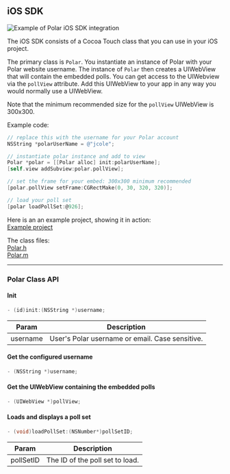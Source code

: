 ## iOS SDK

![Example of Polar iOS SDK integration](https://polar-production-web-assets.s3.amazonaws.com/api-docs/example-polar-ios-sdk.png)

The iOS SDK consists of a Cocoa Touch class that you can use in your iOS project.

The primary class is `Polar`.  You instantiate an instance of Polar with your Polar website username.  The instance of `Polar` then creates a UIWebView that will contain the embedded polls.  You can get access to the UIWebview via the `pollView` attribute.  Add this UIWebView to your app in any way you would normally use a UIWebView.  

Note that the minimum recommended size for the `pollView` UIWebView is 300x300.

Example code:

```Objective-C
// replace this with the username for your Polar account
NSString *polarUserName = @"jcole";

// instantiate polar instance and add to view
Polar *polar = [[Polar alloc] init:polarUserName];
[self.view addSubview:polar.pollView];

// set the frame for your embed: 300x300 minimum recommended
[polar.pollView setFrame:CGRectMake(0, 30, 320, 320)];

// load your poll set
[polar loadPollSet:@926];
```

Here is an an example project, showing it in action: <br />
[Example project](polar-ios-sdk-example)

The class files: <br />
[Polar.h](polar-ios-sdk-example/polar-ios-sdk-example/polar-ios-sdk/Polar.h) <br />
[Polar.m](polar-ios-sdk-example/polar-ios-sdk-example/polar-ios-sdk/Polar.m)

---

### Polar Class API

#### Init

```Objective-C
- (id)init:(NSString *)username;
```

Param | Description
-----|------
username | User's Polar username or email.  Case sensitive.

#### Get the configured username

```Objective-C
- (NSString *)username;
```

#### Get the UIWebView containing the embedded polls

```Objective-C
- (UIWebView *)pollView;
```

#### Loads and displays a poll set

```Objective-C
- (void)loadPollSet:(NSNumber*)pollSetID;
```

Param | Description
-----|------
pollSetID | The ID of the poll set to load.
